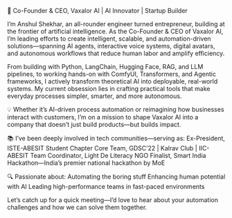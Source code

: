 🚀 Co-Founder & CEO, Vaxalor AI | AI Innovator | Startup Builder

I’m Anshul Shekhar, an all-rounder engineer turned entrepreneur, building at the frontier of artificial intelligence. As the Co-Founder & CEO of Vaxalor AI, I’m leading efforts to create intelligent, scalable, and automation-driven solutions—spanning AI agents, interactive voice systems, digital avatars, and autonomous workflows that reduce human labor and amplify efficiency.

From building with Python, LangChain, Hugging Face, RAG, and LLM pipelines, to working hands-on with ComfyUI, Transformers, and Agentic frameworks, I actively transform theoretical AI into deployable, real-world systems. My current obsession lies in crafting practical tools that make everyday processes simpler, smarter, and more autonomous.

💡 Whether it’s AI-driven process automation or reimagining how businesses interact with customers, I’m on a mission to shape Vaxalor AI into a company that doesn’t just build products—but builds impact.

📚 I’ve been deeply involved in tech communities—serving as:
 Ex-President, ISTE-ABESIT Student Chapter
 Core Team, GDSC’22 | Kalrav Club | IIC-ABESIT
 Team Coordinator, Light De Literacy NGO
 Finalist, Smart India Hackathon—India’s premier national hackathon by MoE

🔍 Passionate about:
 Automating the boring stuff
 Enhancing human potential with AI
 Leading high-performance teams in fast-paced environments

Let’s catch up for a quick meeting—I’d love to hear about your automation challenges and how we can solve them together.
